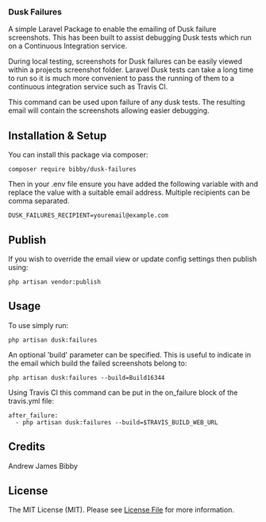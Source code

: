 ### Dusk Failures

A simple Laravel Package to enable the emailing of Dusk failure screenshots. This has been built to assist debugging Dusk tests which run on a Continuous Integration service.

During local testing, screenshots for Dusk failures can be easily viewed within a projects screenshot folder. Laravel Dusk tests can take a long time to run so it is much more convenient to pass the running of them to a continuous integration service such as Travis CI. 

This command can be used upon failure of any dusk tests. The resulting email will contain the screenshots allowing easier debugging. 

## Installation & Setup

You can install this package via composer:

````
composer require bibby/dusk-failures
````

Then in your .env file ensure you have added the following variable with and replace the value with a suitable email address. Multiple recipients can be comma separated. 

````
DUSK_FAILURES_RECIPIENT=youremail@example.com
````

## Publish

If you wish to override the email view or update config settings then publish using:

````
php artisan vendor:publish
````

## Usage

To use simply run:

````
php artisan dusk:failures 
````

An optional 'build' parameter can be specified. This is useful to indicate in the email which build the failed screenshots belong to:

```
php artisan dusk:failures --build=Build16344 
```

Using Travis CI this command can be put in the on_failure block of the travis.yml file:

````
after_failure:
  - php artisan dusk:failures --build=$TRAVIS_BUILD_WEB_URL
```` 

## Credits

Andrew James Bibby 

## License

The MIT License (MIT). Please see [License File](LICENSE.md) for more information.

